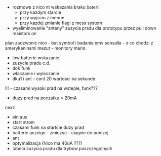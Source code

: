 - rozmowa z nico nt wskazania braku baterii:
	- przy kazdym starcie
	- przy wyjsciu z menue
	- przy kazdej zmianie flagi z mess system
- wyeliminowanie "anteny" zuzycia pradu dla prototypu przez pull down resistors on 


plan
zadzwonic nico - bat symbol i badania emv
sonsalla - o co chodzi z amerykaninami
mezut - monitory
mario


- low batterie wskazanie
- zuzycie pradu c.d.
- dok funk
- wlaczanie i wylaczanie
- dku1 i ant - cont 20 wartosci na sekunde



!!! - czasami wysoki prad na wstepie, funk???
- duzy prad na poczatku > 20mA


next:
- ein aus
- start strom
- czasami funk na startcie duzy prad
- batterie anzeige - zmiezyc  - ciagnie do ponizej 
- ant
- optymalizacja (Nico ma 40uA ???)
- tabela zuzycia pradu dla trybow poszczegolnych
